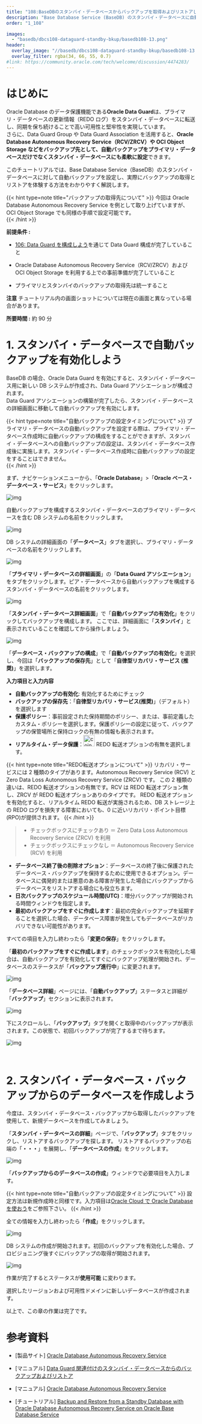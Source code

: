 ```yaml
---
title: "108:BaseDBのスタンバイ・データベースからバックアップを取得およびリストアしてみよう"
description: "Base Database Service (BaseDB) のスタンバイ・データベースに自動バックアップを設定する方法を紹介します。"
order: "1_108"

images:
  - "basedb/dbcs108-dataguard-standby-bkup/basedb108-13.png"
header:
  overlay_image: "//basedb/dbcs108-dataguard-standby-bkup/basedb108-13.png"
  overlay_filter: rgba(34, 66, 55, 0.7)
#link: https://community.oracle.com/tech/welcome/discussion/4474283/
---
```


<a id="anchor0"></a>

# はじめに

Oracle Database のデータ保護機能である**Oracle Data Guard**は、プライマリ・データベースの更新情報（REDO ログ）をスタンバイ・データベースに転送し、同期を保ち続けることで高い可用性と堅牢性を実現しています。<br>さらに、Data Guard Group や Data Guard Association を活用すると、**Oracle Database Autonomous Recovery Service（RCV/ZRCV）や OCI Object Storage などをバックアップ先として、自動バックアップをプライマリ・データベースだけでなくスタンバイ・データベースにも柔軟に設定**できます。

このチュートリアルでは、Base Database Service（BaseDB）のスタンバイ・データベースに対して自動バックアップを設定し、実際にバックアップの取得とリストアを体験する方法をわかりやすく解説します。

{{< hint type=note title="バックアップの取得先について" >}}
今回は Oracle Database Autonomous Recovery Service を例として取り上げていますが、OCI Object Storage でも同様の手順で設定可能です。  
{{< /hint >}}

**前提条件 :**

- [106: Data Guard を構成しよう](../dbcs107-dataguard)を通じて Data Guard 構成が完了していること

- Oracle Database Autonomous Recovery Service（RCV/ZRCV）および OCI Object Storage を利用する上での事前準備が完了していること

- プライマリとスタンバイのバックアップの取得先は統一すること

**注意** チュートリアル内の画面ショットについては現在の画面と異なっている場合があります。

**所要時間 :** 約 90 分
<br>

# 1. スタンバイ・データベースで自動バックアップを有効化しよう

BaseDB の場合、Oracle Data Guard を有効にすると、スタンバイ・データベース用に新しい DB システムが作成され、Data Guard アソシエーションが構成されます。<br>
Data Guard アソシエーションの構築が完了したら、スタンバイ・データベースの詳細画面に移動して自動バックアップを有効にします。<br>

{{< hint type=note title="自動バックアップの設定タイミングについて" >}}
プライマリ・データベースの自動バックアップを設定する際は、プライマリ・データベース作成時に自動バックアップの構成をすることができますが、スタンバイ・データベースへの自動バックアップの設定は、スタンバイ・データベース作成後に実施します。スタンバイ・データベース作成時に自動バックアップの設定をすることはできません。  
{{< /hint >}}

まず、ナビケーションメニューから、「**Oracle Database**」>「**Oracle ベース・データベース・サービス**」をクリックします。

![img](basedb108-01.png)

自動バックアップを構成するスタンバイ・データベースのプライマリ・データベースを含む DB システムの名前をクリックします。

![img](basedb108-02.png)

DB システムの詳細画面の「**データベース**」タブを選択し、プライマリ・データベースの名前をクリックします。

![img](basedb108-03.png)

「**プライマリ・データベースの詳細画面**」の「**Data Guard アソシエーション**」をタブをクリックします。ピア・データベースから自動バックアップを構成するスタンバイ・データベースの名前をクリックします。

![img](basedb108-04.png)

「**スタンバイ・データベース詳細画面**」で「**自動バックアップの有効化**」をクリックしてバックアップを構成します。
ここでは、詳細画面に「**スタンバイ**」と表示されていることを確認してから操作しましょう。

![img](basedb108-05.png)

「**データベース・バックアップの構成**」で「**自動バックアップの有効化**」を選択し、今回は「**バックアップの保存先**」として「**自律型リカバリ・サービス (推奨)**」を選択します。

**入力項目と入力内容**

- **自動バックアップの有効化**: 有効化するためにチェック
- **バックアップの保存先**：「**自律型リカバリ・サービス(推奨)**」（デフォルト）を選択します
- **保護ポリシー**：事前設定された保持期間のポリシー、または、事前定義したカスタム・ポリシーを選択します。保護ポリシーの設定に従って、バックアップの保管場所と保持ロックの有無の情報も表示されます。
- **リアルタイム・データ保護**：<img src="coin.png" alt="coin" width="30"/> REDO 転送オプションの有無を選択します。

{{< hint type=note title="REDO転送オプションについて" >}}
リカバリ・サービスには 2 種類のタイプがあります。Autonomous Recovery Service (RCV) と Zero Data Loss Autonomous Recovery Service (ZRCV) です。 この 2 種類の違いは、REDO 転送オプションの有無です。RCV は REDO 転送オプション無し、ZRCV が REDO 転送オプションありのタイプです。 REDO 転送オプションを有効化すると、リアルタイム REDO 転送が実施されるため、DB ストレージ上の REDO ログを損失する障害においても、0 に近いリカバリ・ポイント目標(RPO)が提供されます。
{{< /hint >}}

> - チェックボックスにチェックあり ＝ Zero Data Loss Autonomous Recovery Service (ZRCV) を利用
> - チェックボックスにチェックなし ＝ Autonomous Recovery Service (RCV) を利用
>   <br>

- **データベース終了後の削除オプション**：データベースの終了後に保護されたデータベース・バックアップを保持するために使用できるオプション。データベースに偶発的または悪意のある障害が発生した場合にバックアップからデータベースをリストアする場合にも役立ちます。
- **日次バックアップのスケジュール時間(UTC)**：増分バックアップが開始される時間ウィンドウを指定します。
- **最初のバックアップをすぐに作成します**：最初の完全バックアップを延期することを選択した場合、データベース障害が発生してもデータベースがリカバリできない可能性があります。

すべての項目を入力し終わったら「**変更の保存**」をクリックします。

「**最初のバックアップをすぐに作成します**」のチェックボックスを有効化した場合は、自動バックアップを有効化してすぐにバックアップ処理が開始され、データベースのステータスが「**バックアップ進行中**」に変更されます。

![img](basedb108-06.png)

「**データベース詳細**」ページには、「**自動バックアップ**」ステータスと詳細が「**バックアップ**」セクションに表示されます。

![img](basedb108-07.png)

下にスクロールし、「**バックアップ**」タブを開くと取得中のバックアップが表示されます。この状態で、初回バックアップが完了するまで待ちます。

![img](basedb108-08.png)

<br>

# 2. スタンバイ・データベース・バックアップからのデータベースを作成しよう

今度は、スタンバイ・データベース・バックアップから取得したバックアップを使用して、新規データベースを作成してみましょう。

「**スタンバイ・データベースの詳細**」ページで、「**バックアップ**」タブをクリックし、リストアするバックアップを探します。
リストアするバックアップの右端の「**・・・**」を展開し、「**データベースの作成**」をクリックします。

![img](basedb108-09.png)

「**バックアップからのデータベースの作成**」ウィンドウで必要項目を入力します。

{{< hint type=note title="自動バックアップの設定タイミングについて" >}}
設定方法は新規作成時と同様です。入力項目は[Oracle Cloud で Oracle Database を使おう](../dbcs101-create-db)をご参照下さい。
{{< /hint >}}

全ての情報を入力し終わったら「**作成**」をクリックします。

![img](basedb108-10.png)

DB システムの作成が開始されます。初回のバックアップを有効化した場合、プロビジョニング後すぐにバックアップの取得が開始されます。

![img](basedb108-11.png)

作業が完了するとステータスが**使用可能** に変わります。

選択したリージョンおよび可用性ドメインに新しいデータベースが作成されます。

以上で、この章の作業は完了です。
<br>

# 参考資料

- [製品サイト] [Oracle Database Autonomous Recovery Service](https://www.oracle.com/jp/database/zero-data-loss-autonomous-recovery-service/)

- [マニュアル] [Data Guard 関連付けのスタンバイ・データベースからのバックアップおよびリストア](https://docs.oracle.com/cd/E83857_01/paas/base-database/backup-recover/#GUID-7A773D99-7CA0-4A7F-B57A-2A5DD5E5B3C2)

- [マニュアル] [Oracle Database Autonomous Recovery Service](https://docs.oracle.com/cd/E83857_01/paas/recovery-service/index.html)

- [チュートリアル] [Backup and Restore from a Standby Database with Oracle Database Autonomous Recovery Service on Oracle Base Database Service](https://docs.oracle.com/en/learn/backup-and-restore-standby-db/)
  <br>
